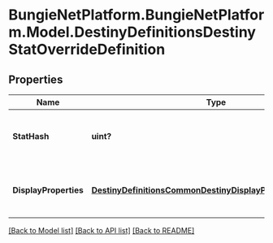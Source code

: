 # BungieNetPlatform.BungieNetPlatform.Model.DestinyDefinitionsDestinyStatOverrideDefinition
## Properties

Name | Type | Description | Notes
------------ | ------------- | ------------- | -------------
**StatHash** | **uint?** | The hash identifier of the stat whose display properties are being overridden. | [optional] 
**DisplayProperties** | [**DestinyDefinitionsCommonDestinyDisplayPropertiesDefinition**](DestinyDefinitionsCommonDestinyDisplayPropertiesDefinition.md) | The display properties to show instead of the base DestinyStatDefinition display properties. | [optional] 

[[Back to Model list]](../README.md#documentation-for-models) [[Back to API list]](../README.md#documentation-for-api-endpoints) [[Back to README]](../README.md)

